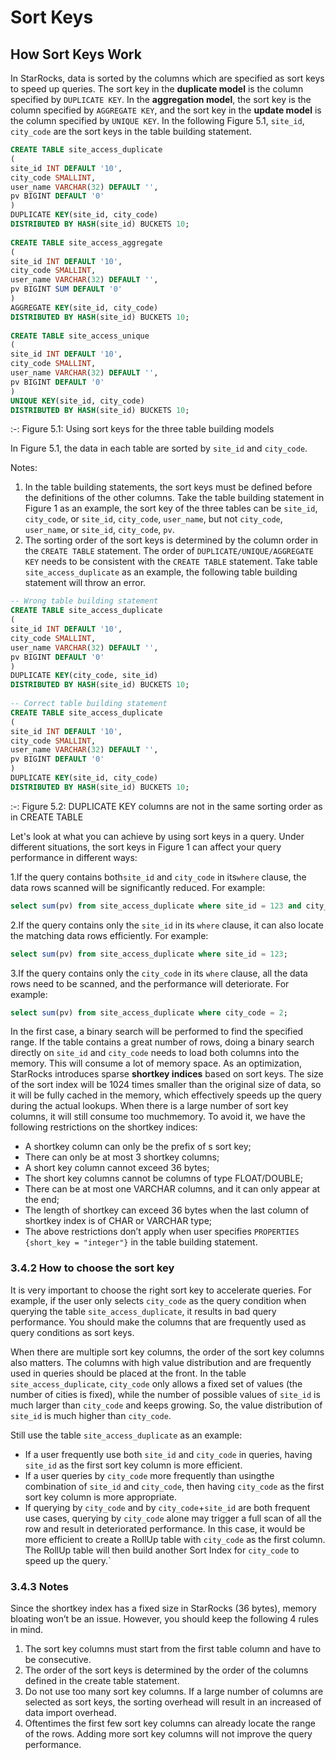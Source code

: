 # Sort Keys

## How Sort Keys Work

In StarRocks, data is sorted by the columns which are specified as sort keys to speed up queries. The sort key in the **duplicate model** is the column specified by `DUPLICATE KEY`. In the **aggregation model**, the sort key is the column specified by `AGGREGATE KEY`, and the sort key in the **update model** is the column specified by `UNIQUE KEY`. In the following Figure 5.1, `site_id`, `city_code` are the sort keys  in the table building statement.

~~~SQL
CREATE TABLE site_access_duplicate
(
site_id INT DEFAULT '10',
city_code SMALLINT,
user_name VARCHAR(32) DEFAULT '',
pv BIGINT DEFAULT '0'
)
DUPLICATE KEY(site_id, city_code)
DISTRIBUTED BY HASH(site_id) BUCKETS 10;
 
CREATE TABLE site_access_aggregate
(
site_id INT DEFAULT '10',
city_code SMALLINT,
user_name VARCHAR(32) DEFAULT '',
pv BIGINT SUM DEFAULT '0'
)
AGGREGATE KEY(site_id, city_code)
DISTRIBUTED BY HASH(site_id) BUCKETS 10;
 
CREATE TABLE site_access_unique
(
site_id INT DEFAULT '10',
city_code SMALLINT,
user_name VARCHAR(32) DEFAULT '',
pv BIGINT DEFAULT '0'
)
UNIQUE KEY(site_id, city_code)
DISTRIBUTED BY HASH(site_id) BUCKETS 10;
~~~

:-: Figure 5.1: Using sort keys for the three table building models

In Figure 5.1, the data in each table are sorted by `site_id` and `city_code`.

Notes:

1. In the table building statements, the sort keys must be defined  before the definitions of the other columns. Take the table building statement in Figure 1 as an example, the sort key of the three tables can be `site_id`, `city_code`, or `site_id`, `city_code`, `user_name`, but not `city_code`, `user_name`, or `site_id`, `city_code`, `pv`.
2. The sorting order of the sort keys is determined by the column order in the `CREATE TABLE` statement. The order of `DUPLICATE/UNIQUE/AGGREGATE KEY` needs to be consistent with the `CREATE TABLE` statement. Take table `site_access_duplicate` as an example, the following table building statement will throw an error.

~~~ SQL
-- Wrong table building statement
CREATE TABLE site_access_duplicate
(
site_id INT DEFAULT '10',
city_code SMALLINT,
user_name VARCHAR(32) DEFAULT '',
pv BIGINT DEFAULT '0'
)
DUPLICATE KEY(city_code, site_id)
DISTRIBUTED BY HASH(site_id) BUCKETS 10;
 
-- Correct table building statement
CREATE TABLE site_access_duplicate
(
site_id INT DEFAULT '10',
city_code SMALLINT,
user_name VARCHAR(32) DEFAULT '',
pv BIGINT DEFAULT '0'
)
DUPLICATE KEY(site_id, city_code)
DISTRIBUTED BY HASH(site_id) BUCKETS 10;
~~~

:-: Figure 5.2: DUPLICATE KEY columns are not in the same sorting order as in CREATE TABLE

Let's look at what you can achieve by using sort keys in a query. Under different situations, the sort keys in Figure 1 can affect your query performance in different ways:

1.If the query contains both`site_id` and `city_code` in its`where` clause, the data rows scanned will be significantly reduced. For example:

~~~ SQL
select sum(pv) from site_access_duplicate where site_id = 123 and city_code = 2;
~~~

2.If the query contains only the `site_id` in its `where` clause, it can also locate the matching data rows efficiently. For example:

~~~ SQL
select sum(pv) from site_access_duplicate where site_id = 123;
~~~

3.If the query contains only the `city_code` in its `where` clause, all the data rows need to be scanned, and the performance will deteriorate. For example:

~~~ SQL
select sum(pv) from site_access_duplicate where city_code = 2;
~~~

In the first case, a binary search will be performed to find the specified range. If the table contains a great number of rows, doing a binary search directly on `site_id` and `city_code` needs to load both columns into the memory. This will consume a lot of memory space. As an optimization, StarRocks introduces sparse **shortkey indices** based on sort keys. The size of the sort index will be 1024 times smaller than the original size of data, so it will be fully cached in the memory, which effectively speeds up the query during the actual lookups. When there is a large number of sort key columns, it will still consume too muchmemory. To avoid it, we have the following restrictions on the shortkey indices:

* A shortkey column can only be the prefix of s sort key;
* There can only be at most 3 shortkey columns;
* A short key column cannot exceed 36 bytes;
* The short key columns cannot be columns of type FLOAT/DOUBLE;
* There can be at most one VARCHAR columns, and it can only appear at the end;
* The length of shortkey can exceed 36 bytes when the last column of shortkey index is of CHAR or VARCHAR type;
* The above restrictions don’t apply when user specifies `PROPERTIES {short_key = "integer"}` in the table building statement.

### 3.4.2 How to choose the sort key

It is very important to choose the right sort key to accelerate queries. For example, if the user only selects `city_code` as the query condition when querying the table `site_access_duplicate`, it results in bad query performance. You should make the columns that are frequently used as query conditions as sort keys.

When there are multiple sort key columns, the order of the sort key columns also matters. The columns with high value distribution and are frequently used in queries should be placed at the front. In the table `site_access_duplicate`, `city_code` only allows a fixed set of values (the number of cities is fixed), while the number of possible values of `site_id` is much larger than `city_code` and keeps growing. So, the value distribution of `site_id` is much higher than `city_code`.

Still use the table `site_access_duplicate` as an example:

* If a user frequently use both `site_id` and `city_code` in queries, having `site_id` as the first sort key column is more efficient.
* If a user queries by `city_code` more frequently than usingthe combination of `site_id` and `city_code`, then having `city_code` as the first sort key column is more appropriate.
* If querying by `city_code` and by `city_code`+`site_id` are both frequent use cases, querying by `city_code` alone may trigger a full scan of all the row and result in deteriorated performance. In this case, it would be more efficient to create a RollUp table with `city_code` as the first column. The RollUp table will then build another Sort Index for `city_code` to speed up the query.`

### 3.4.3 Notes

Since the shortkey index has a fixed size in StarRocks (36 bytes), memory bloating won’t be an issue. However, you should keep the following 4 rules in mind.

1. The sort key columns must start from the first table column and have to be consecutive.
2. The order of the sort keys is determined by the order of the columns defined in the create table statement.
3. Do not use too many sort key columns. If a large number of columns are selected as sort keys, the sorting overhead will result in an increased of data import overhead.
4. Oftentimes the first few sort key columns can already locate the range of the rows. Adding more sort key columns will not improve the query performance.
